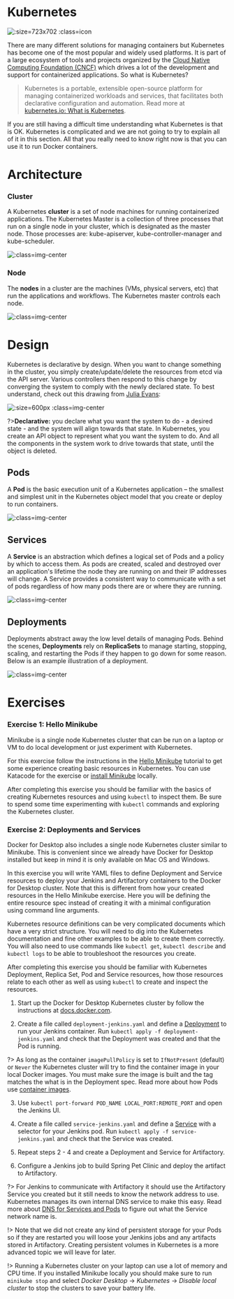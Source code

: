 # Kubernetes

![](img2/kubernetes.svg ':size=723x702 :class=icon')

There are many different solutions for managing containers but Kubernetes has become one of the most popular and widely used platforms. It is part of a large ecosystem of tools and projects organized by the [Cloud Native Computing Foundation (CNCF)](https://www.cncf.io/) which drives a lot of the development and support for containerized applications. So what is Kubernetes?

> Kubernetes is a portable, extensible open-source platform for managing containerized workloads and services, that facilitates both declarative configuration and automation. Read more at [kubernetes.io: What is Kubernetes](https://kubernetes.io/docs/concepts/overview/what-is-kubernetes/).

If you are still having a difficult time understanding what Kubernetes is that is OK. Kubernetes is complicated and we are not going to try to explain all of it in this section. All that you really need to know right now is that you can use it to run Docker containers.


# Architecture

### Cluster

A Kubernetes **cluster** is a set of node machines for running containerized applications. The Kubernetes Master is a collection of three processes that run on a single node in your cluster, which is designated as the master node. Those processes are: kube-apiserver, kube-controller-manager and kube-scheduler.

![](img2/delivery-k8s-cluster.svg ':class=img-center')

### Node
The **nodes** in a cluster are the machines (VMs, physical servers, etc) that run the applications and workflows. The Kubernetes master controls each node.

![](img2/delivery-k8s-node.svg ':class=img-center')

# Design
Kubernetes is declarative by design. When you want to change something in the cluster, you simply create/update/delete the resources from etcd via the API server. Various controllers then respond to this change by converging the system to comply with the newly declared state. To best understand, check out this drawing from [Julia Evans](https://jvns.ca/blog/2017/06/04/learning-about-kubernetes/):

![](img2/scenes-from-kubernetes-page1.svg ':size=600px :class=img-center')

?>**Declarative:** you declare what you want the system to do - a desired state - and the system will align towards that state. In Kubernetes, you create an API object to represent what you want the system to do. And all the components in the system work to drive towards that state, until the object is deleted.

## Pods
A **Pod** is the basic execution unit of a Kubernetes application – the smallest and simplest unit in the Kubernetes object model that you create or deploy to run containers.

![](img2/delivery-k8s-pods.svg ':class=img-center')

## Services
A **Service** is an abstraction which defines a logical set of Pods and a policy by which to access them. As pods are created, scaled and destroyed over an application's lifetime the node they are running on and their IP addresses will change. A Service provides a consistent way to communicate with a set of pods regardless of how many pods there are or where they are running.

![](img2/delivery-k8s-service.svg ':class=img-center')

## Deployments

Deployments abstract away the low level details of managing Pods. Behind the scenes, **Deployments** rely on **ReplicaSets** to manage starting, stopping, scaling, and restarting the Pods if they happen to go down for some reason. Below is an example illustration of a deployment.

![](img2/delivery-k8s-deploy.gif ':class=img-center')

# Exercises

### Exercise 1: Hello Minikube

Minikube is a single node Kubernetes cluster that can be run on a laptop or VM to do local development or just experiment with Kubernetes.

For this exercise follow the instructions in the [Hello Minikube](https://kubernetes.io/docs/tutorials/hello-minikube/#) tutorial to get some experience creating basic resources in Kubernetes. You can use Katacode for the exercise or [install Minikube](https://kubernetes.io/docs/tasks/tools/install-minikube/) locally.

After completing this exercise you should be familiar with the basics of creating Kubernetes resources and using `kubectl` to inspect them. Be sure to spend some time experimenting with `kubectl` commands and exploring the Kubernetes cluster.

### Exercise 2: Deployments and Services

Docker for Desktop also includes a single node Kubernetes cluster similar to Minikube. This is convenient since we already have Docker for Desktop installed but keep in mind it is only available on Mac OS and Windows.

In this exercise you will write YAML files to define Deployment and Service resources to deploy your Jenkins and Artifactory containers to the Docker for Desktop cluster. Note that this is different from how your created resources in the Hello Minikube exercise. Here you will be defining the entire resource spec instead of creating it with a minimal configuration using command line arguments. 

Kubernetes resource definitions can be very complicated documents which have a very strict structure. You will need to dig into the Kubernetes documentation and fine other examples to be able to create them correctly. You will also need to use commands like `kubectl get`, `kubectl describe` and `kubectl logs` to be able to troubleshoot the resources you create.

After completing this exercise you should be familiar with Kubernetes Deployment, Replica Set, Pod and Service resources, how those resources relate to each other as well as using `kubectl` to create and inspect the resources. 

1. Start up the Docker for Desktop Kubernetes cluster by follow the instructions at [docs.docker.com](https://docs.docker.com/docker-for-mac/#kubernetes).

2. Create a file called `deployment-jenkins.yaml` and define a [Deployment](https://kubernetes.io/docs/concepts/workloads/controllers/deployment/) to run your Jenkins container. Run `kubectl apply -f deployment-jenkins.yaml` and check that the Deployment was created and that the Pod is running.

  ?> As long as the container `imagePullPolicy` is set to `IfNotPresent` (default) or `Never` the Kubernetes cluster will try to find the container image in your local Docker images. You must make sure the image is built and the tag matches the what is in the Deployment spec. Read more about how Pods use [container images](https://kubernetes.io/docs/concepts/containers/images/).

3. Use `kubectl port-forward POD_NAME LOCAL_PORT:REMOTE_PORT` and open the Jenkins UI.

4. Create a file called `service-jenkins.yaml` and define a [Service](https://kubernetes.io/docs/concepts/services-networking/service/) with a selector for your Jenkins pod. Run `kubectl apply -f service-jenkins.yaml` and check that the Service was created.

5. Repeat steps 2 - 4 and create a Deployment and Service for Artifactory.

6. Configure a Jenkins job to build Spring Pet Clinic and deploy the artifact to Artifactory.

  ?> For Jenkins to communicate with Artifactory it should use the Artifactory Service you created but it still needs to know the network address to use. Kubernetes manages its own internal DNS service to make this easy. Read more about [DNS for Services and Pods](https://kubernetes.io/docs/concepts/services-networking/dns-pod-service/) to figure out what the Service network name is. 

!> Note that we did not create any kind of persistent storage for your Pods so if they are restarted you will loose your Jenkins jobs and any artifacts stored in Artifactory. Creating persistent volumes in Kubernetes is a more advanced topic we will leave for later.

!> Running a Kubernetes cluster on your laptop can use a lot of memory and CPU time. If you installed Minikube locally you should make sure to run `minikube stop` and select *Docker Desktop* -> *Kubernetes* -> *Disable local cluster* to stop the clusters to save your battery life.
